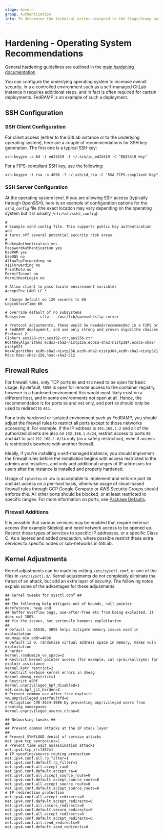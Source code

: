 ```yaml
---
stage: Govern
group: Authentication
info: To determine the technical writer assigned to the Stage/Group associated with this page, see https://handbook.gitlab.com/handbook/product/ux/technical-writing/#assignments
---
```


# Hardening - Operating System Recommendations

General hardening guidelines are outlined in the [main hardening documentation](hardening.md).

You can configure the underlying operating system to increase overall security. In a
a controlled environment such as a self-managed GitLab instance it requires additional
steps, and in fact is often required for certain deployments. FedRAMP is an example of
such a deployment.

## SSH Configuration

### SSH Client Configuration

For client access (either to the GitLab instance or to the underlying operating
system), here are a couple of recommendations for SSH key generation. The first one
is a typical SSH key:

```shell
ssh-keygen -a 64 -t ed25519 -f ~/.ssh/id_ed25519 -C "ED25519 Key"
```

For a FIPS-compliant SSH key, use the following:

```shell
ssh-keygen -t rsa -b 4096 -f ~/.ssh/id_rsa -C "RSA FIPS-compliant Key"
```

### SSH Server Configuration

At the operating system level, if you are allowing SSH access (typically through
OpenSSH), here is an example of configuration options for the `sshd_config` file
(the exact location may vary depending on the operating system but it is usually
`/etc/ssh/sshd_config`):

```shell
#
# Example sshd config file. This supports public key authentication and
# turns off several potential security risk areas
#
PubkeyAuthentication yes
PasswordAuthentication yes
UsePAM yes
UseDNS no
AllowTcpForwarding no
X11Forwarding no
PrintMotd no
PermitTunnel no
PermitRootLogin no

# Allow client to pass locale environment variables
AcceptEnv LANG LC_*

# Change default od 120 seconds to 60
LoginGraceTime 60

# override default of no subsystems
Subsystem       sftp    /usr/lib/openssh/sftp-server

# Protocol adjustments, these would be needed/recommended in a FIPS or
# FedRAMP deployment, and use only strong and proven algorithm choices
Protocol 2
Ciphers aes128-ctr,aes192-ctr,aes256-ctr
HostKeyAlgorithms ecdsa-sha2-nistp256,ecdsa-sha2-nistp384,ecdsa-sha2-nistp521
KexAlgorithms ecdh-sha2-nistp256,ecdh-sha2-nistp384,ecdh-sha2-nistp521
Macs hmac-sha2-256,hmac-sha2-512

```

## Firewall Rules

For firewall rules, only TCP ports `80` and `443` need to be open for basic usage. By
default, `5050` is open for remote access to the container registry, however in a
hardened environment this would most likely exist on a different host, and in some
environments not open at all. Hence, the recommendation is for ports `80` and `443`
only, and port `80` should only be used to redirect to `443`.

For a truly hardened or isolated environment such as FedRAMP, you should adjust the firewall rules to restrict all ports except to those networks
accessing it. For example, if the IP address is `192.168.1.2` and all of the authorized
clients are also on `192.168.1.0/24`, restrict access to ports `80` and `443` to just
`192.168.1.0/24` only (as a safety restriction), even if access is restricted
elsewhere with another firewall.

Ideally, if you're installing a self-managed instance, you should implement the firewall rules before the installation begins with access restricted to the admins and installers, and only add additional ranges of IP addresses for
users after the instance is installed and properly hardened.

Usage of `iptables` or `ufw` is acceptable to implement and enforce port `80` and `443`
access on a per-host basis, otherwise usage of cloud-based firewall rules through GCP
Google Compute or AWS Security Groups should enforce this. All other ports should
be blocked, or at least restricted to specific ranges. For more information on ports, see
[Package Defaults](../administration/package_information/defaults.md).

### Firewall Additions

It is possible that various services may be enabled that require external access
(for example Sidekiq) and need network access to be opened up. Restrict these types
of services to specific IP addresses, or a specific Class C. As a layered and added
precaution, where possible restrict these extra services to specific nodes or
sub-networks in GitLab.

## Kernel Adjustments

Kernel adjustments can be made by editing `/etc/sysctl.conf`, or one of the files in
`/etc/sysctl.d/`. Kernel adjustments do not completely eliminate the threat of an
attack, but add an extra layer of security. The following notes explain
some of the advantages for these adjustments.

```shell
## Kernel tweaks for sysctl.conf ##
##
## The following help mitigate out of bounds, null pointer dereference, heap and
## buffer overflow bugs, use-after-free etc from being exploited. It does not 100%
## fix the issues, but seriously hampers exploitation.
##
# Default is 65536, 4096 helps mitigate memory issues used in exploitation
vm.mmap_min_addr=4096
# Default is 0, randomize virtual address space in memory, makes vuln exploitation
# harder
kernel.randomize_va_space=2
# Restrict kernel pointer access (for example, cat /proc/kallsyms) for exploit assistance
kernel.kptr_restrict=2
# Restrict verbose kernel errors in dmesg
kernel.dmesg_restrict=1
# Restrict eBPF
kernel.unprivileged_bpf_disabled=1
net.core.bpf_jit_harden=2
# Prevent common use-after-free exploits
vm.unprivileged_userfaultfd=0
# Mitigation CVE-2024-1086 by preventing unprivileged users from creating namespaces
kernel.unprivileged_userns_clone=0

## Networking tweaks ##
##
## Prevent common attacks at the IP stack layer
##
# Prevent SYNFLOOD denial of service attacks
net.ipv4.tcp_syncookies=1
# Prevent time wait assassination attacks
net.ipv4.tcp_rfc1337=1
# IP spoofing/source routing protection
net.ipv4.conf.all.rp_filter=1
net.ipv4.conf.default.rp_filter=1
net.ipv6.conf.all.accept_ra=0
net.ipv6.conf.default.accept_ra=0
net.ipv4.conf.all.accept_source_route=0
net.ipv4.conf.default.accept_source_route=0
net.ipv6.conf.all.accept_source_route=0
net.ipv6.conf.default.accept_source_route=0
# IP redirection protection
net.ipv4.conf.all.accept_redirects=0
net.ipv4.conf.default.accept_redirects=0
net.ipv4.conf.all.secure_redirects=0
net.ipv4.conf.default.secure_redirects=0
net.ipv6.conf.all.accept_redirects=0
net.ipv6.conf.default.accept_redirects=0
net.ipv4.conf.all.send_redirects=0
net.ipv4.conf.default.send_redirects=0
```

<!-- ## Troubleshooting

Include any troubleshooting steps that you can foresee. If you know beforehand what issues
one might have when setting this up, or when something is changed, or on upgrading, it's
important to describe those, too. Think of things that may go wrong and include them here.
This is important to minimize requests for support, and to avoid doc comments with
questions that you know someone might ask.

Each scenario can be a third-level heading, for example `### Getting error message X`.
If you have none to add when creating a doc, leave this section in place
but commented out to help encourage others to add to it in the future. -->
